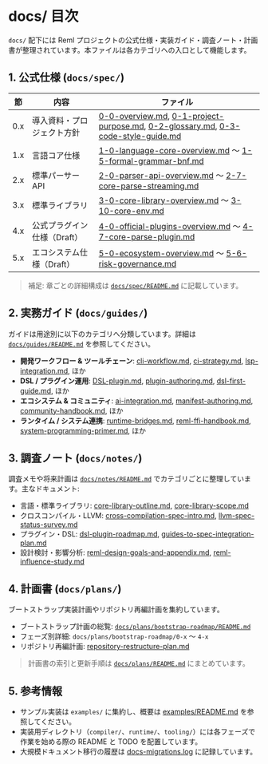 # docs/ 目次

`docs/` 配下には Reml プロジェクトの公式仕様・実装ガイド・調査ノート・計画書が整理されています。本ファイルは各カテゴリへの入口として機能します。

## 1. 公式仕様 (`docs/spec/`)

| 節 | 内容 | ファイル |
| --- | --- | --- |
| 0.x | 導入資料・プロジェクト方針 | [0-0-overview.md](spec/0-0-overview.md), [0-1-project-purpose.md](spec/0-1-project-purpose.md), [0-2-glossary.md](spec/0-2-glossary.md), [0-3-code-style-guide.md](spec/0-3-code-style-guide.md) |
| 1.x | 言語コア仕様 | [1-0-language-core-overview.md](spec/1-0-language-core-overview.md) 〜 [1-5-formal-grammar-bnf.md](spec/1-5-formal-grammar-bnf.md) |
| 2.x | 標準パーサー API | [2-0-parser-api-overview.md](spec/2-0-parser-api-overview.md) 〜 [2-7-core-parse-streaming.md](spec/2-7-core-parse-streaming.md) |
| 3.x | 標準ライブラリ | [3-0-core-library-overview.md](spec/3-0-core-library-overview.md) 〜 [3-10-core-env.md](spec/3-10-core-env.md) |
| 4.x | 公式プラグイン仕様（Draft） | [4-0-official-plugins-overview.md](spec/4-0-official-plugins-overview.md) 〜 [4-7-core-parse-plugin.md](spec/4-7-core-parse-plugin.md) |
| 5.x | エコシステム仕様（Draft） | [5-0-ecosystem-overview.md](spec/5-0-ecosystem-overview.md) 〜 [5-6-risk-governance.md](spec/5-6-risk-governance.md) |

> 補足: 章ごとの詳細構成は [`docs/spec/README.md`](spec/README.md) に記載しています。

## 2. 実務ガイド (`docs/guides/`)

ガイドは用途別に以下のカテゴリへ分類しています。詳細は [`docs/guides/README.md`](guides/README.md) を参照してください。

- **開発ワークフロー & ツールチェーン**: [cli-workflow.md](guides/cli-workflow.md), [ci-strategy.md](guides/ci-strategy.md), [lsp-integration.md](guides/lsp-integration.md), ほか
- **DSL / プラグイン運用**: [DSL-plugin.md](guides/DSL-plugin.md), [plugin-authoring.md](guides/plugin-authoring.md), [dsl-first-guide.md](guides/dsl-first-guide.md), ほか
- **エコシステム & コミュニティ**: [ai-integration.md](guides/ai-integration.md), [manifest-authoring.md](guides/manifest-authoring.md), [community-handbook.md](guides/community-handbook.md), ほか
- **ランタイム / システム連携**: [runtime-bridges.md](guides/runtime-bridges.md), [reml-ffi-handbook.md](guides/reml-ffi-handbook.md), [system-programming-primer.md](guides/system-programming-primer.md), ほか

## 3. 調査ノート (`docs/notes/`)

調査メモや将来計画は [`docs/notes/README.md`](notes/README.md) でカテゴリごとに整理しています。主なドキュメント:

- 言語・標準ライブラリ: [core-library-outline.md](notes/core-library-outline.md), [core-library-scope.md](notes/core-library-scope.md)
- クロスコンパイル・LLVM: [cross-compilation-spec-intro.md](notes/cross-compilation-spec-intro.md), [llvm-spec-status-survey.md](notes/llvm-spec-status-survey.md)
- プラグイン・DSL: [dsl-plugin-roadmap.md](notes/dsl-plugin-roadmap.md), [guides-to-spec-integration-plan.md](notes/guides-to-spec-integration-plan.md)
- 設計検討・影響分析: [reml-design-goals-and-appendix.md](notes/reml-design-goals-and-appendix.md), [reml-influence-study.md](notes/reml-influence-study.md)

## 4. 計画書 (`docs/plans/`)

ブートストラップ実装計画やリポジトリ再編計画を集約しています。

- ブートストラップ計画の総覧: [`docs/plans/bootstrap-roadmap/README.md`](plans/bootstrap-roadmap/README.md)
- フェーズ別詳細: `docs/plans/bootstrap-roadmap/0-x` 〜 `4-x`
- リポジトリ再編計画: [repository-restructure-plan.md](plans/repository-restructure-plan.md)

> 計画書の索引と更新手順は [`docs/plans/README.md`](plans/README.md) にまとめています。

## 5. 参考情報

- サンプル実装は `examples/` に集約し、概要は [examples/README.md](../examples/README.md) を参照してください。
- 実装用ディレクトリ（`compiler/`、`runtime/`、`tooling/`）には各フェーズで作業を始める際の README と TODO を配置しています。
- 大規模ドキュメント移行の履歴は [docs-migrations.log](../docs-migrations.log) に記録しています。
